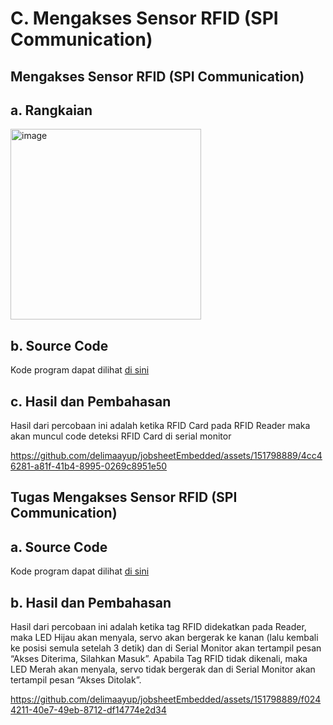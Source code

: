 # C. Mengakses Sensor RFID (SPI Communication)

## Mengakses Sensor RFID (SPI Communication)

## a. Rangkaian 
<img width="305" alt="image" src="https://github.com/delimaayup/jobsheetEmbedded/assets/151798889/74a26b36-91ab-4a93-8a4d-af319da6e011">

## b. Source Code
Kode program dapat dilihat <a href="1. rangkaian/rfid_rangkaian/rfid_rangkaian.ino">di sini</a>

## c. Hasil dan Pembahasan
Hasil dari percobaan ini adalah ketika RFID Card pada RFID Reader maka akan muncul code deteksi RFID Card di serial monitor

https://github.com/delimaayup/jobsheetEmbedded/assets/151798889/4cc46281-a81f-41b4-8995-0269c8951e50

## Tugas Mengakses Sensor RFID (SPI Communication)

## a. Source Code
Kode program dapat dilihat <a href="1. rangkaian/rfid_rangkaian/rfid_rangkaian.ino">di sini</a>

## b. Hasil dan Pembahasan
Hasil dari percobaan ini adalah ketika tag RFID didekatkan pada Reader, maka LED Hijau akan menyala, servo akan bergerak ke kanan (lalu kembali ke posisi semula setelah 3 detik) dan di Serial Monitor akan tertampil pesan “Akses Diterima, Silahkan Masuk”. Apabila Tag RFID tidak dikenali, maka LED Merah akan menyala, servo tidak bergerak dan di Serial Monitor akan tertampil pesan “Akses Ditolak”. 


https://github.com/delimaayup/jobsheetEmbedded/assets/151798889/f0244211-40e7-49eb-8712-df14774e2d34


